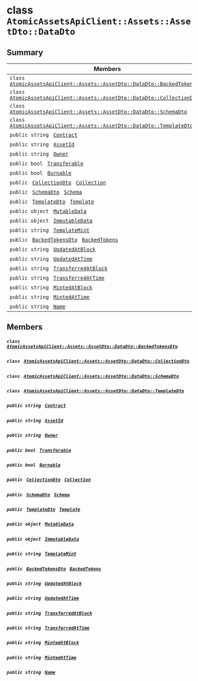 # class `AtomicAssetsApiClient::Assets::AssetDto::DataDto` 

## Summary

 Members                                | Descriptions                                
----------------------------------------|---------------------------------------------
`class ` [`AtomicAssetsApiClient::Assets::AssetDto::DataDto::BackedTokensDto`](.github/workflows/documentation/md/AtomicAssetsApiClient--Assets--AssetDto--DataDto--BackedTokensDto.md#class_atomic_assets_api_client_1_1_assets_1_1_asset_dto_1_1_data_dto_1_1_backed_tokens_dto)        | 
`class ` [`AtomicAssetsApiClient::Assets::AssetDto::DataDto::CollectionDto`](.github/workflows/documentation/md/AtomicAssetsApiClient--Assets--AssetDto--DataDto--CollectionDto.md#class_atomic_assets_api_client_1_1_assets_1_1_asset_dto_1_1_data_dto_1_1_collection_dto)        | 
`class ` [`AtomicAssetsApiClient::Assets::AssetDto::DataDto::SchemaDto`](.github/workflows/documentation/md/AtomicAssetsApiClient--Assets--AssetDto--DataDto--SchemaDto.md#class_atomic_assets_api_client_1_1_assets_1_1_asset_dto_1_1_data_dto_1_1_schema_dto)        | 
`class ` [`AtomicAssetsApiClient::Assets::AssetDto::DataDto::TemplateDto`](.github/workflows/documentation/md/AtomicAssetsApiClient--Assets--AssetDto--DataDto--TemplateDto.md#class_atomic_assets_api_client_1_1_assets_1_1_asset_dto_1_1_data_dto_1_1_template_dto)        | 
`public string ` [`Contract`](#class_atomic_assets_api_client_1_1_assets_1_1_asset_dto_1_1_data_dto_1a9b4baf8484b98d89513d7776a8877d0e) | 
`public string ` [`AssetId`](#class_atomic_assets_api_client_1_1_assets_1_1_asset_dto_1_1_data_dto_1a0066ff0d119e607c3ec5491c7aac86ff) | 
`public string ` [`Owner`](#class_atomic_assets_api_client_1_1_assets_1_1_asset_dto_1_1_data_dto_1a2bb39ac02455d05833c5f88b6ddc87ee) | 
`public bool ` [`Transferable`](#class_atomic_assets_api_client_1_1_assets_1_1_asset_dto_1_1_data_dto_1ab0a2025837cfad369c22e114d1c93d42) | 
`public bool ` [`Burnable`](#class_atomic_assets_api_client_1_1_assets_1_1_asset_dto_1_1_data_dto_1a50c30f69b54db362be32720d5cc433bd) | 
`public ` [`CollectionDto`](.github/workflows/documentation/md/AtomicAssetsApiClient--Assets--AssetDto--DataDto--CollectionDto.md#class_atomic_assets_api_client_1_1_assets_1_1_asset_dto_1_1_data_dto_1_1_collection_dto)` ` [`Collection`](#class_atomic_assets_api_client_1_1_assets_1_1_asset_dto_1_1_data_dto_1ac6d9b0c1cef1d8ad020fa9b6fc1c3319) | 
`public ` [`SchemaDto`](.github/workflows/documentation/md/AtomicAssetsApiClient--Assets--AssetDto--DataDto--SchemaDto.md#class_atomic_assets_api_client_1_1_assets_1_1_asset_dto_1_1_data_dto_1_1_schema_dto)` ` [`Schema`](#class_atomic_assets_api_client_1_1_assets_1_1_asset_dto_1_1_data_dto_1ad93c55d7b2a8254b86543bda80750a31) | 
`public ` [`TemplateDto`](.github/workflows/documentation/md/AtomicAssetsApiClient--Assets--AssetDto--DataDto--TemplateDto.md#class_atomic_assets_api_client_1_1_assets_1_1_asset_dto_1_1_data_dto_1_1_template_dto)` ` [`Template`](#class_atomic_assets_api_client_1_1_assets_1_1_asset_dto_1_1_data_dto_1a8d65cc2a5ff793ff3eb7a51b7d72e43f) | 
`public object ` [`MutableData`](#class_atomic_assets_api_client_1_1_assets_1_1_asset_dto_1_1_data_dto_1a517f1227ead52951840392f73f535a52) | 
`public object ` [`ImmutableData`](#class_atomic_assets_api_client_1_1_assets_1_1_asset_dto_1_1_data_dto_1a9fed56023309e1abafab5d3a66612ffd) | 
`public string ` [`TemplateMint`](#class_atomic_assets_api_client_1_1_assets_1_1_asset_dto_1_1_data_dto_1a82c766587c3554c5c8b1b16e2cf29799) | 
`public ` [`BackedTokensDto`](.github/workflows/documentation/md/AtomicAssetsApiClient--Assets--AssetDto--DataDto--BackedTokensDto.md#class_atomic_assets_api_client_1_1_assets_1_1_asset_dto_1_1_data_dto_1_1_backed_tokens_dto)` ` [`BackedTokens`](#class_atomic_assets_api_client_1_1_assets_1_1_asset_dto_1_1_data_dto_1ace4511d1490d9905e3f19026c18dbc96) | 
`public string ` [`UpdatedAtBlock`](#class_atomic_assets_api_client_1_1_assets_1_1_asset_dto_1_1_data_dto_1a6bb57b5afa05403c9d9c39296178c9ef) | 
`public string ` [`UpdatedAtTime`](#class_atomic_assets_api_client_1_1_assets_1_1_asset_dto_1_1_data_dto_1a72262f869452135882a475b6636de902) | 
`public string ` [`TransferredAtBlock`](#class_atomic_assets_api_client_1_1_assets_1_1_asset_dto_1_1_data_dto_1ab2e154e0d51a36f9dd001bd6ccda4571) | 
`public string ` [`TransferredAtTime`](#class_atomic_assets_api_client_1_1_assets_1_1_asset_dto_1_1_data_dto_1abaf0a7b245b0a4891c81c278b57898b7) | 
`public string ` [`MintedAtBlock`](#class_atomic_assets_api_client_1_1_assets_1_1_asset_dto_1_1_data_dto_1aece51bb353a548fed2f074df53cc3dc2) | 
`public string ` [`MintedAtTime`](#class_atomic_assets_api_client_1_1_assets_1_1_asset_dto_1_1_data_dto_1a02bd8923fc7b1802cd28ec5286c14d0e) | 
`public string ` [`Name`](#class_atomic_assets_api_client_1_1_assets_1_1_asset_dto_1_1_data_dto_1a7ee9065718e6628dc7791b756fa6c0f9) | 

## Members

##### `class ` [`AtomicAssetsApiClient::Assets::AssetDto::DataDto::BackedTokensDto`](.github/workflows/documentation/md/AtomicAssetsApiClient--Assets--AssetDto--DataDto--BackedTokensDto.md#class_atomic_assets_api_client_1_1_assets_1_1_asset_dto_1_1_data_dto_1_1_backed_tokens_dto) 

##### `class ` [`AtomicAssetsApiClient::Assets::AssetDto::DataDto::CollectionDto`](.github/workflows/documentation/md/AtomicAssetsApiClient--Assets--AssetDto--DataDto--CollectionDto.md#class_atomic_assets_api_client_1_1_assets_1_1_asset_dto_1_1_data_dto_1_1_collection_dto) 

##### `class ` [`AtomicAssetsApiClient::Assets::AssetDto::DataDto::SchemaDto`](.github/workflows/documentation/md/AtomicAssetsApiClient--Assets--AssetDto--DataDto--SchemaDto.md#class_atomic_assets_api_client_1_1_assets_1_1_asset_dto_1_1_data_dto_1_1_schema_dto) 

##### `class ` [`AtomicAssetsApiClient::Assets::AssetDto::DataDto::TemplateDto`](.github/workflows/documentation/md/AtomicAssetsApiClient--Assets--AssetDto--DataDto--TemplateDto.md#class_atomic_assets_api_client_1_1_assets_1_1_asset_dto_1_1_data_dto_1_1_template_dto) 

##### `public string ` [`Contract`](#class_atomic_assets_api_client_1_1_assets_1_1_asset_dto_1_1_data_dto_1a9b4baf8484b98d89513d7776a8877d0e) 

##### `public string ` [`AssetId`](#class_atomic_assets_api_client_1_1_assets_1_1_asset_dto_1_1_data_dto_1a0066ff0d119e607c3ec5491c7aac86ff) 

##### `public string ` [`Owner`](#class_atomic_assets_api_client_1_1_assets_1_1_asset_dto_1_1_data_dto_1a2bb39ac02455d05833c5f88b6ddc87ee) 

##### `public bool ` [`Transferable`](#class_atomic_assets_api_client_1_1_assets_1_1_asset_dto_1_1_data_dto_1ab0a2025837cfad369c22e114d1c93d42) 

##### `public bool ` [`Burnable`](#class_atomic_assets_api_client_1_1_assets_1_1_asset_dto_1_1_data_dto_1a50c30f69b54db362be32720d5cc433bd) 

##### `public ` [`CollectionDto`](.github/workflows/documentation/md/AtomicAssetsApiClient--Assets--AssetDto--DataDto--CollectionDto.md#class_atomic_assets_api_client_1_1_assets_1_1_asset_dto_1_1_data_dto_1_1_collection_dto)` ` [`Collection`](#class_atomic_assets_api_client_1_1_assets_1_1_asset_dto_1_1_data_dto_1ac6d9b0c1cef1d8ad020fa9b6fc1c3319) 

##### `public ` [`SchemaDto`](.github/workflows/documentation/md/AtomicAssetsApiClient--Assets--AssetDto--DataDto--SchemaDto.md#class_atomic_assets_api_client_1_1_assets_1_1_asset_dto_1_1_data_dto_1_1_schema_dto)` ` [`Schema`](#class_atomic_assets_api_client_1_1_assets_1_1_asset_dto_1_1_data_dto_1ad93c55d7b2a8254b86543bda80750a31) 

##### `public ` [`TemplateDto`](.github/workflows/documentation/md/AtomicAssetsApiClient--Assets--AssetDto--DataDto--TemplateDto.md#class_atomic_assets_api_client_1_1_assets_1_1_asset_dto_1_1_data_dto_1_1_template_dto)` ` [`Template`](#class_atomic_assets_api_client_1_1_assets_1_1_asset_dto_1_1_data_dto_1a8d65cc2a5ff793ff3eb7a51b7d72e43f) 

##### `public object ` [`MutableData`](#class_atomic_assets_api_client_1_1_assets_1_1_asset_dto_1_1_data_dto_1a517f1227ead52951840392f73f535a52) 

##### `public object ` [`ImmutableData`](#class_atomic_assets_api_client_1_1_assets_1_1_asset_dto_1_1_data_dto_1a9fed56023309e1abafab5d3a66612ffd) 

##### `public string ` [`TemplateMint`](#class_atomic_assets_api_client_1_1_assets_1_1_asset_dto_1_1_data_dto_1a82c766587c3554c5c8b1b16e2cf29799) 

##### `public ` [`BackedTokensDto`](.github/workflows/documentation/md/AtomicAssetsApiClient--Assets--AssetDto--DataDto--BackedTokensDto.md#class_atomic_assets_api_client_1_1_assets_1_1_asset_dto_1_1_data_dto_1_1_backed_tokens_dto)` ` [`BackedTokens`](#class_atomic_assets_api_client_1_1_assets_1_1_asset_dto_1_1_data_dto_1ace4511d1490d9905e3f19026c18dbc96) 

##### `public string ` [`UpdatedAtBlock`](#class_atomic_assets_api_client_1_1_assets_1_1_asset_dto_1_1_data_dto_1a6bb57b5afa05403c9d9c39296178c9ef) 

##### `public string ` [`UpdatedAtTime`](#class_atomic_assets_api_client_1_1_assets_1_1_asset_dto_1_1_data_dto_1a72262f869452135882a475b6636de902) 

##### `public string ` [`TransferredAtBlock`](#class_atomic_assets_api_client_1_1_assets_1_1_asset_dto_1_1_data_dto_1ab2e154e0d51a36f9dd001bd6ccda4571) 

##### `public string ` [`TransferredAtTime`](#class_atomic_assets_api_client_1_1_assets_1_1_asset_dto_1_1_data_dto_1abaf0a7b245b0a4891c81c278b57898b7) 

##### `public string ` [`MintedAtBlock`](#class_atomic_assets_api_client_1_1_assets_1_1_asset_dto_1_1_data_dto_1aece51bb353a548fed2f074df53cc3dc2) 

##### `public string ` [`MintedAtTime`](#class_atomic_assets_api_client_1_1_assets_1_1_asset_dto_1_1_data_dto_1a02bd8923fc7b1802cd28ec5286c14d0e) 

##### `public string ` [`Name`](#class_atomic_assets_api_client_1_1_assets_1_1_asset_dto_1_1_data_dto_1a7ee9065718e6628dc7791b756fa6c0f9) 

